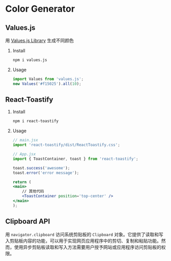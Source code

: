 # Color Generator

## Values.js

用 [Values.js Library](https://github.com/noeldelgado/values.js/blob/master/README.md) 生成不同颜色

1. Install
    ```sh
    npm i values.js
    ```
2. Usage
    ```jsx
    import Values from 'values.js';
    new Values('#f15025').all(10);
    ```

## React-Toastify

1. Install
    ```sh
    npm i react-toastify
    ```
2. Usage
    ```jsx
    // main.jsx
    import 'react-toastify/dist/ReactToastify.css';

    // App.jsx
    import { ToastContainer, toast } from 'react-toastify';

    toast.success('awesome');
    toast.error('error message');

    return (
    <main>
        // 其他代码
        <ToastContainer position='top-center' />
    </main>
    );
    ```

## Clipboard API

用 `navigator.clipboard` 访问系统剪贴板的 `Clipboard` 对象。它提供了读取和写入剪贴板内容的功能，可以用于实现网页应用程序中的剪切、复制和粘贴功能。然而，使用异步剪贴板读取和写入方法需要用户授予网站或应用程序访问剪贴板的权限。